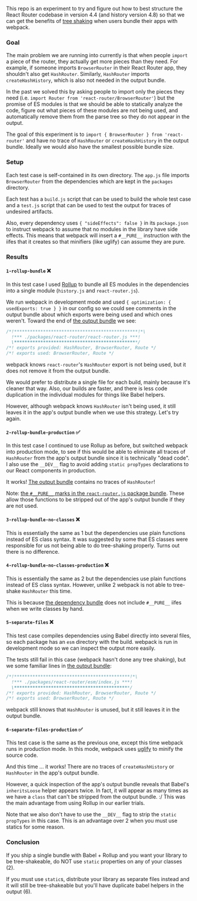 This repo is an experiment to try and figure out how to best structure the React Router codebase in version 4.4 (and history version 4.8) so that we can get the benefits of [tree shaking](https://webpack.js.org/guides/tree-shaking/) when users bundle their apps with webpack.

### Goal

The main problem we are running into currently is that when people `import` a piece of the router, they actually get more pieces than they need. For example, if someone imports `BrowserRouter` in their React Router app, they shouldn't also get `HashRouter`. Similarly, `HashRouter` imports `createHashHistory`, which is also not needed in the output bundle.

In the past we solved this by asking people to import only the pieces they need (i.e. `import Router from 'react-router/BrowserRouter'`) but the promise of ES modules is that we should be able to statically analyze the code, figure out what pieces of these modules are not being used, and automatically remove them from the parse tree so they do not appear in the output.

The goal of this experiment is to `import { BrowserRouter } from 'react-router'` and have no trace of `HashRouter` or `createHashHistory` in the output bundle. Ideally we would also have the smallest possible bundle size.

### Setup

Each test case is self-contained in its own directory. The `app.js` file imports `BrowserRouter` from the dependencies which are kept in the `packages` directory.

Each test has a `build.js` script that can be used to build the whole test case and a `test.js` script that can be used to test the output for traces of undesired artifacts.

Also, every dependency uses `{ "sideEffects": false }` in its `package.json` to instruct webpack to assume that no modules in the library have side effects. This means that webpack will insert a `#__PURE__` instruction with the iifes that it creates so that minifiers (like uglify) can assume they are pure.

### Results

#### `1-rollup-bundle` ❌

In this test case I used [Rollup](https://rollupjs.org/) to bundle all ES modules in the dependencies into a single module (`history.js` and `react-router.js`).

We run webpack in development mode and used `{ optimization: { usedExports: true } }` in our config so we could see comments in the output bundle about which exports were being used and which ones weren't. Toward the end of [the output bundle](https://github.com/mjackson/tree-shaking/blob/master/1-rollup-bundle/build/main.js) we see:

```js
/*!***********************************************!*\
  !*** ./packages/react-router/react-router.js ***!
  \***********************************************/
/*! exports provided: HashRouter, BrowserRouter, Route */
/*! exports used: BrowserRouter, Route */
```

webpack knows `react-router`'s `HashRouter` export is not being used, but it does not remove it from the output bundle.

We would prefer to distribute a single file for each build, mainly because it's cleaner that way. Also, our builds are faster, and there is less code duplication in the individual modules for things like Babel helpers.

However, although webpack knows `HashRouter` isn't being used, it still leaves it in the app's output bundle when we use this strategy. Let's try again.

#### `2-rollup-bundle-production` ✅

In this test case I continued to use Rollup as before, but switched webpack into production mode, to see if this would be able to eliminate all traces of `HashRouter` from the app's output bundle since it is technically "dead code". I also use the `__DEV__` flag to avoid adding `static propTypes` declarations to our React components in production.

It works! [The output bundle](https://github.com/mjackson/tree-shaking/blob/master/2-rollup-bundle-production/build/main.js) contains no traces of `HashRouter`!

Note: [the `#__PURE__` marks in the `react-router.js` package bundle](https://github.com/mjackson/tree-shaking/blob/master/2-rollup-bundle-production/packages/react-router/react-router.js). These allow those functions to be stripped out of the app's output bundle if they are not used.

#### `3-rollup-bundle-no-classes` ❌

This is essentially the same as 1 but the dependencies use plain functions instead of ES class syntax. It was suggested by some that ES classes were responsible for us not being able to do tree-shaking properly. Turns out there is no difference.

#### `4-rollup-bundle-no-classes-production` ❌

This is essentially the same as 2 but the dependencies use plain functions instead of ES class syntax. However, unlike 2 webpack is not able to tree-shake `HashRouter` this time.

This is because [the dependency bundle](https://github.com/mjackson/tree-shaking/blob/master/4-rollup-bundle-no-classes-production/packages/react-router/react-router.js) does not include `#__PURE__` iifes when we write classes by hand.

#### `5-separate-files` ❌

This test case compiles dependencies using Babel directly into several files, so each package has an `esm` directory with the build. webpack is run in development mode so we can inspect the output more easily.

The tests still fail in this case (webpack hasn't done any tree shaking), but we some familiar lines in [the output bundle](https://github.com/mjackson/tree-shaking/blob/master/3-separate-files/build/main.js):

```js
/*!********************************************!*\
  !*** ./packages/react-router/esm/index.js ***!
  \********************************************/
/*! exports provided: HashRouter, BrowserRouter, Route */
/*! exports used: BrowserRouter, Route */
```

webpack still knows that `HashRouter` is unused, but it still leaves it in the output bundle.

#### `6-separate-files-production` ✅

This test case is the same as the previous one, except this time webpack runs in production mode. In this mode, webpack uses [uglify](https://github.com/webpack-contrib/uglifyjs-webpack-plugin) to minify the source code.

And this time ... it works! There are no traces of `createHashHistory` or `HashRouter` in the app's output bundle.

However, a quick inspection of the app's output bundle reveals that Babel's `inheritsLoose` helper appears twice. In fact, it will appear as many times as we have a `class` that can't be stripped from the output bundle. :/ This was the main advantage from using Rollup in our earlier trials.

Note that we also don't have to use the `__DEV__` flag to strip the `static propTypes` in this case. This is an advantage over 2 when you must use statics for some reason.

### Conclusion

If you ship a single bundle with Babel + Rollup and you want your library to be tree-shakeable, do NOT use `static` properties on any of your classes (2).

If you must use `static`s, distribute your library as separate files instead and it will still be tree-shakeable but you'll have duplicate babel helpers in the output (6).
